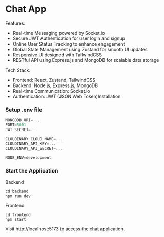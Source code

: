 # Chat App

Features:

- Real-time Messaging powered by Socket.io
- Secure JWT Authentication for user login and signup
- Online User Status Tracking to enhance engagement
- Global State Management using Zustand for smooth UI updates
- Responsive UI designed with TailwindCSS
- RESTful API using Express.js and MongoDB for scalable data storage

Tech Stack:

- Frontend: React, Zustand, TailwindCSS
- Backend: Node.js, Express.js, MongoDB
- Real-time Communication: Socket.io
- Authentication: JWT (JSON Web Token)Installation

### Setup .env file

```js
MONGODB_URI=...
PORT=5001
JWT_SECRET=...

CLOUDINARY_CLOUD_NAME=...
CLOUDINARY_API_KEY=...
CLOUDINARY_API_SECRET=...

NODE_ENV=development
```
### Start the Application
Backend
```shell
cd backend
npm run dev
```

Frontend
```shell
cd frontend
npm start
```

Visit http://localhost:5173 to access the chat application.
